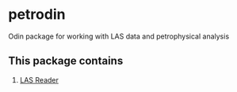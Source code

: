 # petrodin
Odin package for working with LAS data and petrophysical analysis 

## This package contains

1. [ LAS Reader ](./lasio/)

